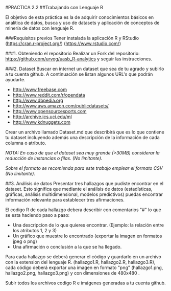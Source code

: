 #PRACTICA 2.2
##Trabajando con Lenguaje R

El objetivo de esta práctica es la de adquirir conocimientos básicos en analítica de datos, busca y uso de datasets y aplicación de conceptos de minería de datos con lenguaje R.

###Requisitos previos
Tener instalada la aplicación R y RStudio (https://cran.r-project.org/) (https://www.rstudio.com/)


###1. Obteniendo el repositorio
Realizar un Fork del repositorio: https://github.com/urvog/uasb_R-analytics y seguir las instrucciones.

###2. Dataset
Buscar en internet un dataset que sea de tu agrado y subirlo a tu cuenta github. A continuación se listan algunos URL's que podrán ayudarte.

- http://www.freebase.com
- http://www.reddit.com/r/opendata
- http://www.dbpedia.org
- http://www.aws.amazon.com/publicdatasets/
- http://www.opensourcesports.com
- http://archive.ics.uci.edu/ml
- http://www.kdnuggets.com


Crear un archivo llamado Dataset.md que describirá que es lo que contiene tu dataset incluyendo además una descripción de la información de cada columna o atributo.

*NOTA: En caso de que el dataset sea muy grande (>30MB) considerar la reducción de instancias o filas. (No limitante).*

*Sobre el formato se recomienda para este trabajo emplear el formato CSV (No limitante).*

##3. Análisis de datos
Presentar tres hallazgos que pudiste encontrar en el dataset. Esto significa que mediante el análisis de datos (estadísticas, gráficas, análisis multidimensional, modelos predictivos) puedas encontrar información relevante para establecer tres afirmaciones.

El codigo R de cada hallazgo debera describir con comentarios "#" lo que se esta haciendo paso a paso:
- Una descripcíon de lo que quieres encontrar. (Ejemplo: la relación entre los atributos 1, 2 y 3)
- Un gráfico que muestre lo encontrado (exportar la imagen en formatos jpeg o png)
- Una afirmación o conclusión a la que se ha llegado. 

Para cada hallazgo se deberá generar el código y guardarlo en un archivo con la extension del lenguaje R. (hallazgo1.R, hallazgo2.R, hallazgo3.R), cada código deberá exportar una imagen en formato "png" (hallazgo1.png, hallazgo2.png, hallazgo3.png) y con dimensiones de 480x480 .

Subir todos los archivos codigo R e imágenes generadas a tu cuenta github.
 

